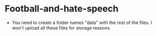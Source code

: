 # Football-and-hate-speech

- You need to create a folder names "data" with the rest of the files. I won't upload all these files for storage reasons. 
